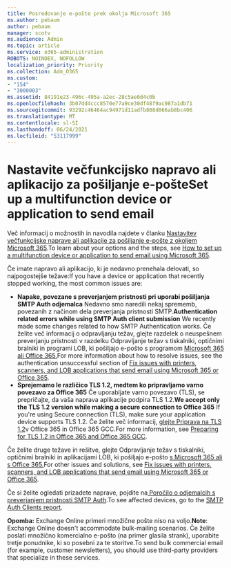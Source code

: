 ```yaml
---
title: Posredovanje e-pošte prek okolja Microsoft 365
ms.author: pebaum
author: pebaum
manager: scotv
ms.audience: Admin
ms.topic: article
ms.service: o365-administration
ROBOTS: NOINDEX, NOFOLLOW
localization_priority: Priority
ms.collection: Adm_O365
ms.custom:
- "154"
- "3000003"
ms.assetid: 84191e23-496c-495a-a2ec-28c5ae0d4c0b
ms.openlocfilehash: 3b07dd4ccc8570e77a9ce30df48f9ac987a1db71
ms.sourcegitcommit: 93292c46464ac94971d11adfb808d066ab8bc406
ms.translationtype: MT
ms.contentlocale: sl-SI
ms.lasthandoff: 06/24/2021
ms.locfileid: "53117999"
---
```

# <a name="set-up-a-multifunction-device-or-application-to-send-email"></a><span data-ttu-id="b3f43-102">Nastavite večfunkcijsko napravo ali aplikacijo za pošiljanje e-pošte</span><span class="sxs-lookup"><span data-stu-id="b3f43-102">Set up a multifunction device or application to send email</span></span>

<span data-ttu-id="b3f43-103">Več informacij o možnostih in navodila najdete v članku [Nastavitev večfunkcijske naprave ali aplikacije za pošiljanje e-pošte z okoljem Microsoft 365](/Exchange/mail-flow-best-practices/how-to-set-up-a-multifunction-device-or-application-to-send-email-using-microsoft-365-or-office-365).</span><span class="sxs-lookup"><span data-stu-id="b3f43-103">To learn about your options and the steps, see [How to set up a multifunction device or application to send email using Microsoft 365](/Exchange/mail-flow-best-practices/how-to-set-up-a-multifunction-device-or-application-to-send-email-using-microsoft-365-or-office-365).</span></span>
  
<span data-ttu-id="b3f43-104">Če imate napravo ali aplikacijo, ki je nedavno prenehala delovati, so najpogostejše težave:</span><span class="sxs-lookup"><span data-stu-id="b3f43-104">If you have a device or application that recently stopped working, the most common issues are:</span></span>

- <span data-ttu-id="b3f43-105">**Napake, povezane s preverjanjem pristnosti pri uporabi pošiljanja SMTP Auth odjemalca** Nedavno smo naredili nekaj sprememb, povezanih z načinom dela preverjanja pristnosti SMTP.</span><span class="sxs-lookup"><span data-stu-id="b3f43-105">**Authentication related errors while using SMTP Auth client submission** We recently made some changes related to how SMTP Authentication works.</span></span> <span data-ttu-id="b3f43-106">Če želite več informacij o odpravljanju težav, glejte razdelek o neuspešnem preverjanju pristnosti v razdelku Odpravljanje težav s tiskalniki, optičnimi bralniki in programi LOB, ki pošiljajo e-pošto s programom [Microsoft 365 ali Office 365.](/Exchange/mail-flow-best-practices/fix-issues-with-printers-scanners-and-lob-applications-that-send-email-using-off#error-authentication-unsuccessful)</span><span class="sxs-lookup"><span data-stu-id="b3f43-106">For more information about how to resolve issues, see the authentication unsuccessful section of [Fix issues with printers, scanners, and LOB applications that send email using Microsoft 365 or Office 365](/Exchange/mail-flow-best-practices/fix-issues-with-printers-scanners-and-lob-applications-that-send-email-using-off#error-authentication-unsuccessful).</span></span>
- <span data-ttu-id="b3f43-107">**Sprejemamo le različico TLS 1.2, medtem ko pripravljamo varno povezavo za Office 365** Če uporabljate varno povezavo (TLS), se prepričajte, da vaša naprava aplikacije podpira TLS 1.2.</span><span class="sxs-lookup"><span data-stu-id="b3f43-107">**We accept only the TLS 1.2 version while making a secure connection to Office 365** If you're using Secure connection (TLS), make sure your application device supports TLS 1.2.</span></span> <span data-ttu-id="b3f43-108">Če želite več informacij, [glejte Priprava na TLS 1.2](/microsoft-365/compliance/prepare-tls-1.2-in-office-365)v Office 365 in Office 365 GCC.</span><span class="sxs-lookup"><span data-stu-id="b3f43-108">For more information, see [Preparing for TLS 1.2 in Office 365 and Office 365 GCC](/microsoft-365/compliance/prepare-tls-1.2-in-office-365).</span></span>
 
<span data-ttu-id="b3f43-109">Če želite druge težave in rešitve, glejte Odpravljanje težav s tiskalniki, optičnimi bralniki in aplikacijami LOB, ki pošiljajo e-pošto [s Microsoft 365 ali s Office 365.](/Exchange/mail-flow-best-practices/fix-issues-with-printers-scanners-and-lob-applications-that-send-email-using-off)</span><span class="sxs-lookup"><span data-stu-id="b3f43-109">For other issues and solutions, see [Fix issues with printers, scanners, and LOB applications that send email using Microsoft 365 or Office 365](/Exchange/mail-flow-best-practices/fix-issues-with-printers-scanners-and-lob-applications-that-send-email-using-off).</span></span>

<span data-ttu-id="b3f43-110">Če si želite ogledati prizadete naprave, pojdite na[ Poročilo o odjemalcih s preverjanjem pristnosti SMTP Auth](https://protection.office.com/mailflow/dashboard).</span><span class="sxs-lookup"><span data-stu-id="b3f43-110">To see affected devices, go to the [SMTP Auth Clients report](https://protection.office.com/mailflow/dashboard).</span></span>

<span data-ttu-id="b3f43-111">**Opomba:** Exchange Online primeri množične pošte niso na voljo.</span><span class="sxs-lookup"><span data-stu-id="b3f43-111">**Note**: Exchange Online doesn't accommodate bulk-mailing scenarios.</span></span> <span data-ttu-id="b3f43-112">Če želite poslati množično komercialno e-pošto (na primer glasila strank), uporabite tretje ponudnike, ki so posebni za te storitve.</span><span class="sxs-lookup"><span data-stu-id="b3f43-112">To send bulk commercial email (for example, customer newsletters), you should use third-party providers that specialize in these services.</span></span>
